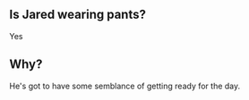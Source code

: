 ## Is Jared wearing pants?
Yes

## Why?
He's got to have some semblance of getting ready for the day.

<!-- ## Why?
Today was laundry day so pants were the only option. -->
